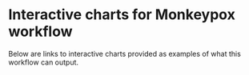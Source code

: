 # Interactive charts for Monkeypox workflow

Below are links to interactive charts provided as examples of what this workflow can output.
